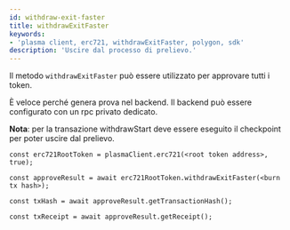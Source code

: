```yaml
---
id: withdraw-exit-faster
title: withdrawExitFaster
keywords:
- 'plasma client, erc721, withdrawExitFaster, polygon, sdk'
description: 'Uscire dal processo di prelievo.'
---
```


Il metodo  `withdrawExitFaster` può essere utilizzato per approvare tutti i token.

È veloce perché genera prova nel backend. Il backend può essere configurato con un rpc privato dedicato.

**Nota**: per la transazione withdrawStart deve essere eseguito il checkpoint per poter uscire dal prelievo.

```
const erc721RootToken = plasmaClient.erc721(<root token address>, true);

const approveResult = await erc721RootToken.withdrawExitFaster(<burn tx hash>);

const txHash = await approveResult.getTransactionHash();

const txReceipt = await approveResult.getReceipt();

```
